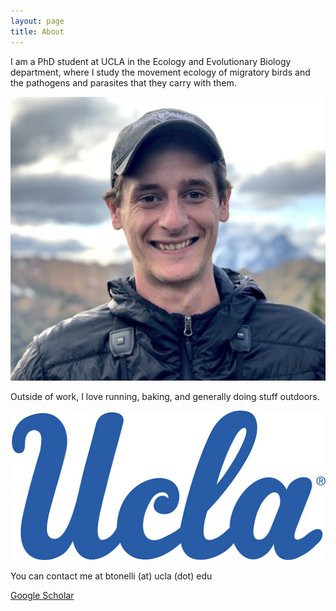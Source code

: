 ```yaml
---
layout: page
title: About
---
```


I am a PhD student at UCLA in the Ecology and Evolutionary Biology department, where I study the movement ecology of migratory birds and the pathogens and parasites that they carry with them.

<img src="/Ben_Prof_Pic_crop.jpeg" />

Outside of work, I love running, baking, and generally doing stuff outdoors.

<img src="/uclalogo.jpg" />

You can contact me at btonelli (at) ucla (dot) edu

<a href="https://scholar.google.com/citations?user=KFxgef4AAAAJ&hl=en">Google Scholar</a>
